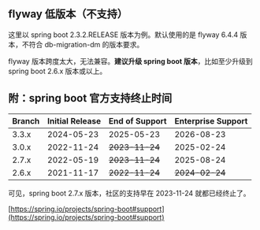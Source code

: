 ## flyway 低版本（不支持）

这里以 spring boot 2.3.2.RELEASE 版本为例。默认使用的是 flyway 6.4.4 版本，不符合 db-migration-dm 的版本要求。

flyway 版本跨度太大，无法兼容。**建议升级 spring boot 版本**，比如至少升级到 spring boot 2.6.x 版本或以上。

## 附：spring boot 官方支持终止时间

| Branch | Initial Release | End of Support | Enterprise Support |
|:-------|:----------------|:---------------|:-------------------|
| 3.3.x  | 2024-05-23      | 2025-05-23     | 2026-08-23         |
| 3.0.x  | 2022-11-24      | ~~2023-11-24~~ | 2025-02-24         |
| 2.7.x  | 2022-05-19      | ~~2023-11-24~~ | 2025-08-24         |
| 2.6.x  | 2021-11-17      | ~~2022-11-24~~ | ~~2024-02-24~~     |

可见，spring boot 2.7.x 版本，社区的支持早在 2023-11-24 就都已经终止了。

[https://spring.io/projects/spring-boot#support](https://spring.io/projects/spring-boot#support)

